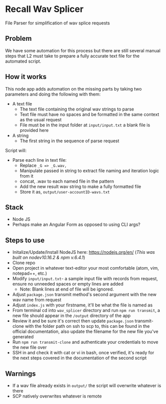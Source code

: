 # Recall Wav Splicer
File Parser for simplification of wav splice requests

## Problem
We have some automation for this process but there are still several manual steps that L2 must take to prepare a fully accurate text file for the automated script.

## How it works
This node app adds automation on the missing parts by taking two parameters and doing the following with them:
- A text file
  - The text file containing the original wav strings to parse
  - Text file must have no spaces and be formatted in the same context as the usual request
  - File must be in the input folder at `input/input.txt` a blank file is provided here
- A string
  - The first string in the sequence of parse request

Script will:
- Parse each line in text file:
  - Replace `_G => _G.wav,`
  - Manipulate passed in string to extract file naming and iteration logic from it
  - concat, .wav to each named file in the pattern
  - Add the new result wav string to make a fully formatted file
  - Store it as, `output/user-accountID-wavs.txt`

## Stack
- Node JS
- Perhaps make an Angular Form as opposed to using CLI args?

## Steps to use
- Initalize/Update/Install NodeJS here: https://nodejs.org/en/ (*This was built on nodev10.16.2 & npm v.6.4.1*)
- Clone repo
- Open project in whatever text-editor your most comfortable (atom, vim, notepad++, etc.)
- Modify `input/input.txt`- a sample input file with records from request, ensure no unneeded spaces or empty lines are added
  - Note: Blank lines at end of file will be ignored.
- Adjust `package.json` transmit method's second argument with the new wav name from request
- Adjust `index.js` with your firstname, it'll be what the file is named as
- From terminal cd into `wav_splicer` directory and run `npm run transmit`, a new file should appear in the `/output` directory of the app
- Review it and be sure it's correct then update `package.json` transmit-clone with the folder path on ssh to scp to, this can be found in the official documentation, also update the filename for the new file you've generated
- Run `npm run transmit-clone` and authenticate your credentials to move the new file over
- SSH in and check it with cat or vi in bash, once verified, it's ready for the next steps covered in the documentation of the second script

## Warnings
- If a wav file already exists in `output/` the script will overwrite whatever is there
- SCP natively overwrites whatever is remote
